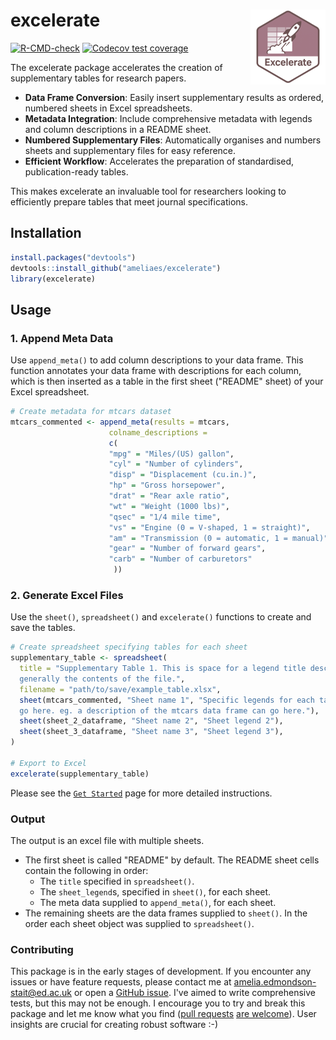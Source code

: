 # excelerate <a href="https://ameliaes.github.io/excelerate/"><img src="man/figures/logo.png" align="right" height="120" alt="excelerate website" /></a>

<!-- badges: start -->
  [![R-CMD-check](https://github.com/AmeliaES/excelerate/actions/workflows/R-CMD-check.yaml/badge.svg)](https://github.com/AmeliaES/excelerate/actions/workflows/R-CMD-check.yaml) [![Codecov test coverage](https://codecov.io/gh/AmeliaES/excelerate/graph/badge.svg)](https://app.codecov.io/gh/AmeliaES/excelerate)
  
<!-- badges: end -->

The excelerate package accelerates the creation of supplementary tables for research papers.

- **Data Frame Conversion**: Easily insert supplementary results as ordered, numbered sheets in Excel spreadsheets.
- **Metadata Integration**: Include comprehensive metadata with legends and column descriptions in a README sheet.
- **Numbered Supplementary Files**: Automatically organises and numbers sheets and supplementary files for easy reference.
- **Efficient Workflow**: Accelerates the preparation of standardised, publication-ready tables.

This makes excelerate an invaluable tool for researchers looking to efficiently prepare tables that meet journal specifications.

## Installation

``` r
install.packages("devtools")
devtools::install_github("ameliaes/excelerate")
library(excelerate)
```

## Usage

### 1. Append Meta Data

Use `append_meta()` to add column descriptions to your data frame. This function annotates your data frame with descriptions for each column, which is then inserted as a table in the first sheet ("README" sheet) of your Excel spreadsheet.

``` r
# Create metadata for mtcars dataset
mtcars_commented <- append_meta(results = mtcars,
                      colname_descriptions =
                      c(
                      "mpg" = "Miles/(US) gallon",
                      "cyl" = "Number of cylinders",
                      "disp" = "Displacement (cu.in.)",
                      "hp" = "Gross horsepower",
                      "drat" = "Rear axle ratio",
                      "wt" = "Weight (1000 lbs)",
                      "qsec" = "1/4 mile time",
                      "vs" = "Engine (0 = V-shaped, 1 = straight)",
                      "am" = "Transmission (0 = automatic, 1 = manual)",
                      "gear" = "Number of forward gears",
                      "carb" = "Number of carburetors"
                       ))
```

### 2. Generate Excel Files

Use the `sheet()`, `spreadsheet()` and `excelerate()` functions to create and save the tables.

``` r
# Create spreadsheet specifying tables for each sheet
supplementary_table <- spreadsheet(
  title = "Supplementary Table 1. This is space for a legend title describing
  generally the contents of the file.",
  filename = "path/to/save/example_table.xlsx",
  sheet(mtcars_commented, "Sheet name 1", "Specific legends for each table can 
  go here. eg. a description of the mtcars data frame can go here."),
  sheet(sheet_2_dataframe, "Sheet name 2", "Sheet legend 2"),
  sheet(sheet_3_dataframe, "Sheet name 3", "Sheet legend 3"),
)

# Export to Excel
excelerate(supplementary_table)
```

Please see the [`Get Started`](https://ameliaes.github.io/excelerate/articles/excelerate.html) page for more detailed instructions.

### Output

The output is an excel file with multiple sheets. 

- The first sheet is called "README" by default.
  The README sheet cells contain the following in order:
  - The `title` specified in `spreadsheet()`.
  - The `sheet_legend`s, specified in `sheet()`, for each sheet.
  - The meta data supplied to `append_meta()`, for each sheet.
- The remaining sheets are the data frames supplied to `sheet()`. In the order each sheet object was supplied to `spreadsheet()`.

### Contributing

This package is in the early stages of development. If you encounter any issues or have feature requests, please contact me at [amelia.edmondson-stait@ed.ac.uk](mailto:amelia.edmondson-stait@ed.ac.uk) or open a [GitHub issue](https://github.com/AmeliaES/excelerate/issues/new). I've aimed to write comprehensive tests, but this may not be enough. I encourage you to try and break this package and let me know what you find ([pull requests](https://happygitwithr.com/fork-and-clone) [are welcome](https://docs.github.com/en/pull-requests/collaborating-with-pull-requests/proposing-changes-to-your-work-with-pull-requests/creating-a-pull-request-from-a-fork)). User insights are crucial for creating robust software :-)
